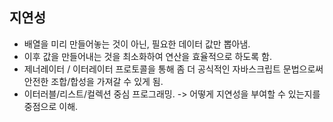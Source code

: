 ## 지연성

- 배열을 미리 만들어놓는 것이 아닌, 필요한 데이터 값만 뽑아냄.
- 이후 값을 만들어내는 것을 최소화하여 연산을 효율적으로 하도록 함.
- 제너레이터 / 이터레이터 프로토콜을 통해 좀 더 공식적인 자바스크립트 문법으로써 안전한 조합/합성을 가져갈 수 있게 됨.
- 이터러블/리스트/컬렉션 중심 프로그래밍. -> 어떻게 지연성을 부여할 수 있는지를 중점으로 이해.
